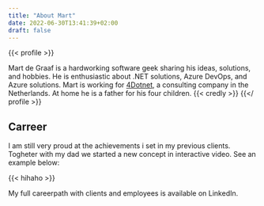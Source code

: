 ```yaml
---
title: "About Mart"
date: 2022-06-30T13:41:39+02:00
draft: false
---
```



{{< profile >}}

Mart de Graaf is a hardworking software geek sharing his ideas, solutions, and hobbies. He is enthusiastic about .NET solutions, Azure DevOps, and Azure solutions. Mart is working for [4Dotnet](https://www.4dotnet.nl/), a consulting company in the Netherlands. At home he is a father for his four children.
{{< credly >}}
{{</ profile >}}

## Carreer

I am still very proud at the achievements i set in my previous clients. Togheter with my dad we started a new concept in interactive video. See an example below:

{{< hihaho >}}

My full careerpath with clients and employees is available on LinkedIn. 